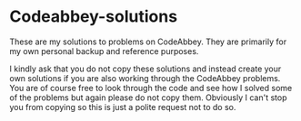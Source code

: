 # Codeabbey-solutions
These are my solutions to problems on CodeAbbey. They are primarily for my own personal backup and reference purposes.

I kindly ask that you do not copy these solutions and instead create your own solutions if you are also working through the CodeAbbey problems. You are of course free to look through the code and see how I solved some of the problems but again please do not copy them. Obviously I can't stop you from copying so this is just a polite request not to do so.
